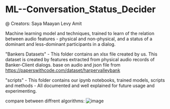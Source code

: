 # ML--Conversation_Status_Decider
@ Creators: Saya Maayan Levy Amit

Machine learning model and techniques, trained to learn of the relation between audio features - physical and non-physical, and a status of a dominant and less-dominant participants in a dialog.

"Bankers Datasets" - This folder contains an xlsx file created by us. This dataset is created by features extracted from physical audio records of Banker-Client dialogs.
base on audio and json file from https://paperswithcode.com/dataset/harpervalleybank

"scripts" - This folder contains our ipynb notebooks, trained models, scripts and methods - All documented and well explained for future usage and experimenting.

compare between diffrent algorithms: 
![image](https://user-images.githubusercontent.com/60346583/227794548-60a9d45c-4e08-4566-acaf-1c73591d782f.png)
